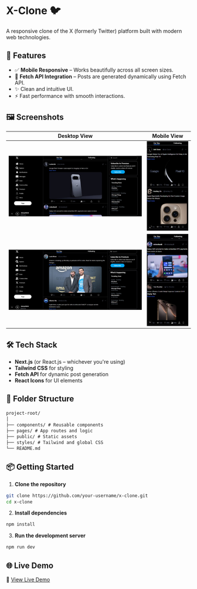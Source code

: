 # X-Clone 🐦

A responsive clone of the X (formerly Twitter) platform built with modern web technologies.

## 🚀 Features

- ✅ **Mobile Responsive** – Works beautifully across all screen sizes.
- 🔄 **Fetch API Integration** – Posts are generated dynamically using Fetch API.
- ✨ Clean and intuitive UI.
- ⚡ Fast performance with smooth interactions.



## 🖼️ Screenshots

| Desktop View | Mobile View |
|--------------|-------------|
| ![Desktop View](./public/screenshots/desktop_view_1.jpeg) | ![Mobile View](./public/screenshots/mobile_view_1.jpeg) |
| ![Desktop View](./public/screenshots/desktop_view_2.jpeg) | ![Mobile View](./public/screenshots/mobile_view_2.jpeg) |


## 🛠️ Tech Stack

- **Next.js** (or React.js – whichever you're using)
- **Tailwind CSS** for styling
- **Fetch API** for dynamic post generation
- **React Icons** for UI elements

## 📂 Folder Structure
```
project-root/
│
├── components/ # Reusable components
├── pages/ # App routes and logic
├── public/ # Static assets
├── styles/ # Tailwind and global CSS
└── README.md
```

## 📦 Getting Started

1. **Clone the repository**
```bash
git clone https://github.com/your-username/x-clone.git
cd x-clone
```
2. **Install dependencies**
```bash
npm install
```
3. **Run the development server**
```bash
npm run dev
```
## 🌐 Live Demo
🔗 [View Live Demo](https://devaayan-x-clone.vercel.app/)
